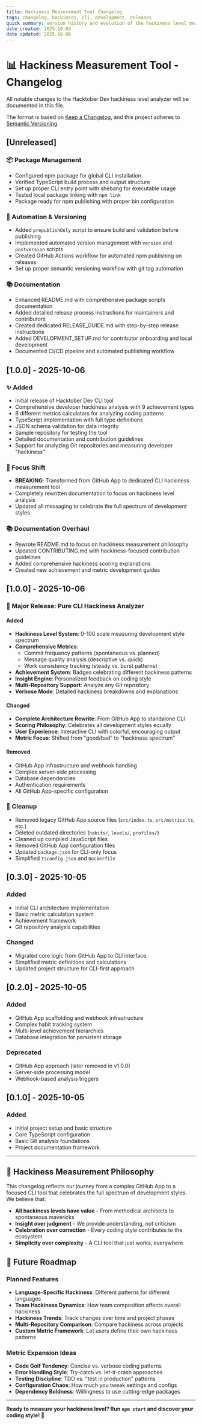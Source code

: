 ```yaml
---
title: Hackiness Measurement Tool Changelog
tags: changelog, hackiness, cli, development, releases
quick summary: Version history and evolution of the hackiness level measurement CLI tool
date created: 2025-10-05
date updated: 2025-10-06
---
```


# 📊 Hackiness Measurement Tool - Changelog

All notable changes to the Hacktober Dev hackiness level analyzer will be documented in this file.

The format is based on [Keep a Changelog](https://keepachangelog.com/en/1.1.0/),
and this project adheres to [Semantic Versioning](https://semver.org/spec/v2.0.0.html).

## [Unreleased]

### 📦 Package Management
- Configured npm package for global CLI installation
- Verified TypeScript build process and output structure
- Set up proper CLI entry point with shebang for executable usage
- Tested local package linking with `npm link`
- Package ready for npm publishing with proper bin configuration

### 🔄 Automation & Versioning
- Added `prepublishOnly` script to ensure build and validation before publishing
- Implemented automated version management with `version` and `postversion` scripts
- Created GitHub Actions workflow for automated npm publishing on releases
- Set up proper semantic versioning workflow with git tag automation

### 📚 Documentation
- Enhanced README.md with comprehensive package scripts documentation
- Added detailed release process instructions for maintainers and contributors
- Created dedicated RELEASE_GUIDE.md with step-by-step release instructions
- Added DEVELOPMENT_SETUP.md for contributor onboarding and local development
- Documented CI/CD pipeline and automated publishing workflow

## [1.0.0] - 2025-10-06

### ✨ Added
- Initial release of Hacktober Dev CLI tool
- Comprehensive developer hackiness analysis with 9 achievement types
- 8 different metrics calculators for analyzing coding patterns
- TypeScript implementation with full type definitions
- JSON schema validation for data integrity
- Sample repository for testing the tool
- Detailed documentation and contribution guidelines
- Support for analyzing Git repositories and measuring developer "hackiness"

### 🎯 Focus Shift
- **BREAKING**: Transformed from GitHub App to dedicated CLI hackiness measurement tool
- Completely rewritten documentation to focus on hackiness level analysis
- Updated all messaging to celebrate the full spectrum of development styles

### 📚 Documentation Overhaul
- Rewrote README.md to focus on hackiness measurement philosophy
- Updated CONTRIBUTING.md with hackiness-focused contribution guidelines
- Added comprehensive hackiness scoring explanations
- Created new achievement and metric development guides

## [1.0.0] - 2025-10-06

### 🚀 Major Release: Pure CLI Hackiness Analyzer

#### Added
- **Hackiness Level System**: 0-100 scale measuring development style spectrum
- **Comprehensive Metrics**: 
  - Commit frequency patterns (spontaneous vs. planned)
  - Message quality analysis (descriptive vs. quick)
  - Work consistency tracking (steady vs. burst patterns)
- **Achievement System**: Badges celebrating different hackiness patterns
- **Insight Engine**: Personalized feedback on coding style
- **Multi-Repository Support**: Analyze any Git repository
- **Verbose Mode**: Detailed hackiness breakdowns and explanations

#### Changed
- **Complete Architecture Rewrite**: From GitHub App to standalone CLI
- **Scoring Philosophy**: Celebrates all development styles equally
- **User Experience**: Interactive CLI with colorful, encouraging output
- **Metric Focus**: Shifted from "good/bad" to "hackiness spectrum"

#### Removed
- GitHub App infrastructure and webhook handling
- Complex server-side processing
- Database dependencies
- Authentication requirements
- All GitHub App-specific configuration

### 🧹 Cleanup
- Removed legacy GitHub App source files (`src/index.ts`, `src/metrics.ts`, etc.)
- Deleted outdated directories (`habits/`, `levels/`, `profiles/`)
- Cleaned up compiled JavaScript files
- Removed GitHub App configuration files
- Updated `package.json` for CLI-only focus
- Simplified `tsconfig.json` and `Dockerfile`

## [0.3.0] - 2025-10-05

### Added
- Initial CLI architecture implementation
- Basic metric calculation system
- Achievement framework
- Git repository analysis capabilities

### Changed
- Migrated core logic from GitHub App to CLI interface
- Simplified metric definitions and calculations
- Updated project structure for CLI-first approach

## [0.2.0] - 2025-10-05

### Added
- GitHub App scaffolding and webhook infrastructure
- Complex habit tracking system
- Multi-level achievement hierarchies
- Database integration for persistent storage

### Deprecated
- GitHub App approach (later removed in v1.0.0)
- Server-side processing model
- Webhook-based analysis triggers

## [0.1.0] - 2025-10-05

### Added
- Initial project setup and basic structure
- Core TypeScript configuration
- Basic Git analysis foundations
- Project documentation framework

---

## 🎯 Hackiness Measurement Philosophy

This changelog reflects our journey from a complex GitHub App to a focused CLI tool that celebrates the full spectrum of development styles. We believe that:

- **All hackiness levels have value** - From methodical architects to spontaneous mavericks
- **Insight over judgment** - We provide understanding, not criticism
- **Celebration over correction** - Every coding style contributes to the ecosystem
- **Simplicity over complexity** - A CLI tool that just works, everywhere

## 🚀 Future Roadmap

### Planned Features
- **Language-Specific Hackiness**: Different patterns for different languages
- **Team Hackiness Dynamics**: How team composition affects overall hackiness
- **Hackiness Trends**: Track changes over time and project phases
- **Multi-Repository Comparison**: Compare hackiness across projects
- **Custom Metric Framework**: Let users define their own hackiness patterns

### Metric Expansion Ideas
- **Code Golf Tendency**: Concise vs. verbose coding patterns
- **Error Handling Style**: Try-catch vs. let-it-crash approaches
- **Testing Discipline**: TDD vs. "test in production" patterns
- **Configuration Chaos**: How much you tweak settings and configs
- **Dependency Boldness**: Willingness to use cutting-edge packages

---

**Ready to measure your hackiness level? Run `npm start` and discover your coding style! 🎯**